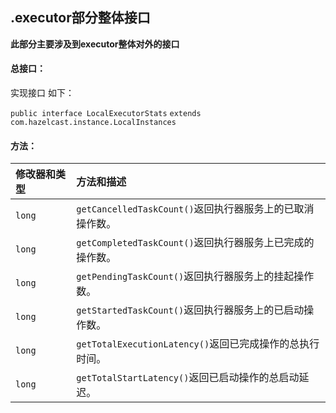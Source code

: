 ## .executor部分整体接口

**此部分主要涉及到executor整体对外的接口**

#### 总接口：

实现接口 如下：

`public interface LocalExecutorStats`
`extends com.hazelcast.instance.LocalInstances`

#### 方法：

| 修改器和类型 | 方法和描述                                                |
| :----------- | :-------------------------------------------------------- |
| `long`       | `getCancelledTaskCount()`返回执行器服务上的已取消操作数。 |
| `long`       | `getCompletedTaskCount()`返回执行器服务上已完成的操作数。 |
| `long`       | `getPendingTaskCount()`返回执行器服务上的挂起操作数。     |
| `long`       | `getStartedTaskCount()`返回执行器服务上的已启动操作数。   |
| `long`       | `getTotalExecutionLatency()`返回已完成操作的总执行时间。  |
| `long`       | `getTotalStartLatency()`返回已启动操作的总启动延迟。      |
